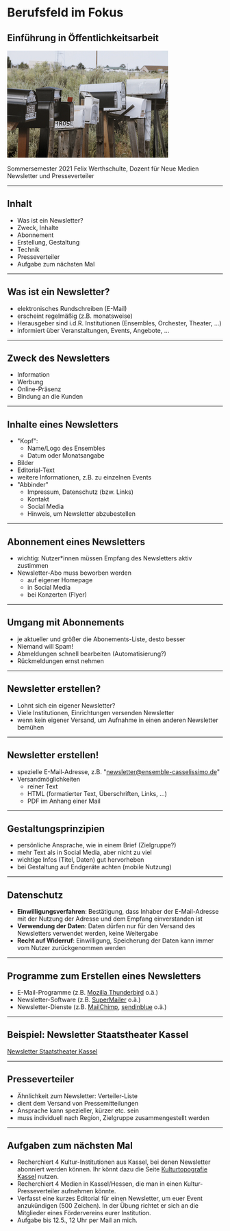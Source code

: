 # Berufsfeld im Fokus
## Einführung in Öffentlichkeitsarbeit

![Mailboxes](./mailboxes.png)

Sommersemester 2021
Felix Werthschulte, Dozent für Neue Medien
Newsletter und Presseverteiler

---

## Inhalt

- Was ist ein Newsletter?
- Zweck, Inhalte
- Abonnement
- Erstellung, Gestaltung
- Technik
- Presseverteiler
- Aufgabe zum nächsten Mal

---

## Was ist ein Newsletter?

- elektronisches Rundschreiben (E-Mail)
- erscheint regelmäßig (z.B. monatsweise)
- Herausgeber sind i.d.R. Institutionen (Ensembles, Orchester, Theater, ...)
- informiert über Veranstaltungen, Events, Angebote, ...

---

## Zweck des Newsletters

- Information
- Werbung
- Online-Präsenz
- Bindung an die Kunden

---

## Inhalte eines Newsletters

- "Kopf":
  - Name/Logo des Ensembles
  - Datum oder Monatsangabe
- Bilder
- Editorial-Text
- weitere Informationen, z.B. zu einzelnen Events
- "Abbinder"
  - Impressum, Datenschutz (bzw. Links)
  - Kontakt
  - Social Media
  - Hinweis, um Newsletter abzubestellen

---

## Abonnement eines Newsletters

- wichtig: Nutzer*innen müssen Empfang des Newsletters aktiv zustimmen
- Newsletter-Abo muss beworben werden
  - auf eigener Homepage
  - in Social Media
  - bei Konzerten (Flyer)

---

## Umgang mit Abonnements

- je aktueller und größer die Abonements-Liste, desto besser
- Niemand will Spam!
- Abmeldungen schnell bearbeiten (Automatisierung?)
- Rückmeldungen ernst nehmen

---

## Newsletter erstellen?

- Lohnt sich ein eigener Newsletter?
- Viele Institutionen, Einrichtungen versenden Newsletter
- wenn kein eigener Versand, um Aufnahme in einen anderen Newsletter bemühen

---

## Newsletter erstellen!

- spezielle E-Mail-Adresse, z.B. "newsletter@ensemble-casselissimo.de"
- Versandmöglichkeiten
  - reiner Text
  - HTML (formatierter Text, Überschriften, Links, ...)
  - PDF im Anhang einer Mail

---

## Gestaltungsprinzipien

- persönliche Ansprache, wie in einem Brief (Zielgruppe?)
- mehr Text als in Social Media, aber nicht zu viel
- wichtige Infos (Titel, Daten) gut hervorheben
- bei Gestaltung auf Endgeräte achten (mobile Nutzung)

---

## Datenschutz

- **Einwilligungsverfahren**: Bestätigung, dass Inhaber der E-Mail-Adresse mit der Nutzung der Adresse und dem Empfang einverstanden ist
- **Verwendung der Daten**: Daten dürfen nur für den Versand des Newsletters verwendet werden, keine Weitergabe
- **Recht auf Widerruf**: Einwilligung, Speicherung der Daten kann immer vom Nutzer zurückgenommen werden

---

## Programme zum Erstellen eines Newsletters

- E-Mail-Programme (z.B. [Mozilla Thunderbird](https://www.thunderbird.net/de/) o.ä.)
- Newsletter-Software (z.B. [SuperMailer](https://www.supermailer.de) o.ä.)
- Newsletter-Dienste (z.B. [MailChimp](https://mailchimp.com/de/), [sendinblue](https://de.sendinblue.com) o.ä.)

---

## Beispiel: Newsletter Staatstheater Kassel

[Newsletter Staatstheater Kassel](./Newsletter-Staatstheater-Kassel)

---

## Presseverteiler

- Ähnlichkeit zum Newsletter: Verteiler-Liste
- dient dem Versand von Pressemitteilungen
- Ansprache kann spezieller, kürzer etc. sein
- muss individuell nach Region, Zielgruppe zusammengestellt werden

---

## Aufgaben zum nächsten Mal

- Recherchiert 4 Kultur-Institutionen aus Kassel, bei denen Newsletter abonniert werden können. Ihr könnt dazu die Seite [Kulturtopografie Kassel](https://www.kulturtopografie-kassel.de/uebersicht.html) nutzen.
- Recherchiert 4 Medien in Kassel/Hessen, die man in einen Kultur-Presseverteiler aufnehmen könnte.
- Verfasst eine kurzes Editorial für einen Newsletter, um euer Event anzukündigen (500 Zeichen). In der Übung richtet er sich an die Mitglieder eines Fördervereins eurer Institution.
- Aufgabe bis 12.5., 12 Uhr per Mail an mich.
